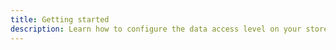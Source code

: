 ```yaml
---
title: Getting started
description: Learn how to configure the data access level on your stored objects using AWS Mobile SDK.
---
```


<inline-fragment platform="ios" src="~/sdk/storage/fragments/ios/getting-started.md"></inline-fragment>
<inline-fragment platform="android" src="~/sdk/storage/fragments/android/getting-started.md"></inline-fragment>
